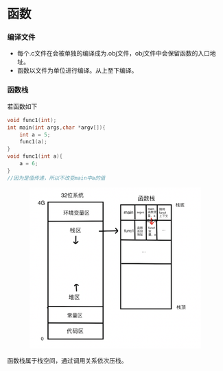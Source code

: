 # 函数

### 编译文件

- 每个.c文件在会被单独的编译成为.obj文件，obj文件中会保留函数的入口地址。
- 函数以文件为单位进行编译。从上至下编译。

### 函数栈

若函数如下

```c++
void func1(int);
int main(int args,char *argv[]){
    int a = 5;
    func1(a);
}
void func1(int a){
    a = 6;
}
//因为是值传递，所以不改变main中a的值
```

<div align="middle">

<img src="./images/stack1.png" width=400>

</div>

函数栈属于栈空间，通过调用关系依次压栈。